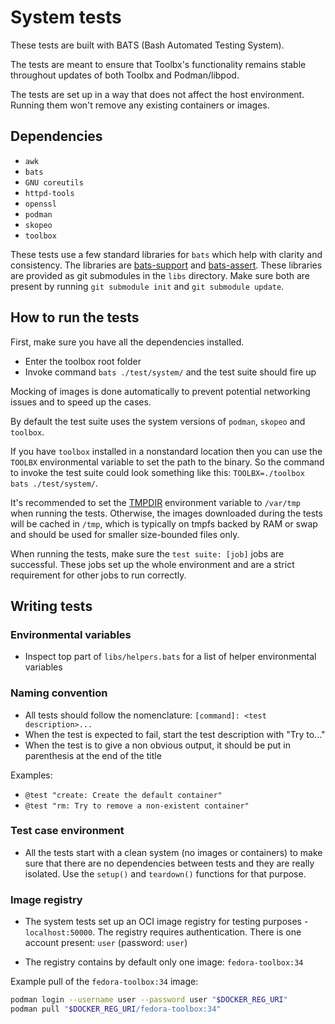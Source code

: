 # System tests

These tests are built with BATS (Bash Automated Testing System).

The tests are meant to ensure that Toolbx's functionality remains stable
throughout updates of both Toolbx and Podman/libpod.

The tests are set up in a way that does not affect the host environment.
Running them won't remove any existing containers or images.

## Dependencies

- `awk`
- `bats`
- `GNU coreutils`
- `httpd-tools`
- `openssl`
- `podman`
- `skopeo`
- `toolbox`

These tests use a few standard libraries for `bats` which help with clarity
and consistency. The libraries are [bats-support](https://github.com/bats-core/bats-support)
and [bats-assert](https://github.com/bats-core/bats-assert). These libraries are
provided as git submodules in the `libs` directory. Make sure both are present
by running `git submodule init` and `git submodule update`.

## How to run the tests

First, make sure you have all the dependencies installed.

- Enter the toolbox root folder
- Invoke command `bats ./test/system/` and the test suite should fire up

Mocking of images is done automatically to prevent potential networking issues
and to speed up the cases.

By default the test suite uses the system versions of `podman`, `skopeo` and
`toolbox`.

If you have `toolbox` installed in a nonstandard location then you can use the
`TOOLBX` environmental variable to set the path to the binary. So the command
to invoke the test suite could look something like this:
`TOOLBX=./toolbox bats ./test/system/`.

It's recommended to set the [TMPDIR](https://systemd.io/TEMPORARY_DIRECTORIES/)
environment variable to `/var/tmp` when running the tests.  Otherwise, the
images downloaded during the tests will be cached in `/tmp`, which is
typically on tmpfs backed by RAM or swap and should be used for smaller
size-bounded files only.

When running the tests, make sure the `test suite: [job]` jobs are successful.
These jobs set up the whole environment and are a strict requirement for other
jobs to run correctly.

## Writing tests

### Environmental variables

- Inspect top part of `libs/helpers.bats` for a list of helper environmental
  variables

### Naming convention

- All tests should follow the nomenclature: `[command]: <test description>...`
- When the test is expected to fail, start the test description with "Try
  to..."
- When the test is to give a non obvious output, it should be put in parenthesis
  at the end of the title

Examples:

* `@test "create: Create the default container"`
* `@test "rm: Try to remove a non-existent container"`

### Test case environment

- All the tests start with a clean system (no images or containers) to make sure
  that there are no dependencies between tests and they are really isolated. Use
  the `setup()` and `teardown()` functions for that purpose.

### Image registry

- The system tests set up an OCI image registry for testing purposes -
  `localhost:50000`. The registry requires authentication. There is one account
  present: `user` (password: `user`)

- The registry contains by default only one image: `fedora-toolbox:34`

Example pull of the `fedora-toolbox:34` image:

```bash
podman login --username user --password user "$DOCKER_REG_URI"
podman pull "$DOCKER_REG_URI/fedora-toolbox:34"
```
